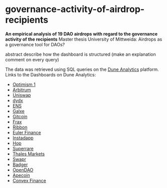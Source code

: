# governance-activity-of-airdrop-recipients

**An empirical analysis of 19 DAO airdrops with regard to the governance activity of the recipients**
Master thesis University of Mittweida: Airdrops as a governance tool for DAOs?

abstract
describe how the dashboard is structured (make an explanation comment on every query)

The data was retrieved using SQL queries on the [Dune Analytics](https://dune.com/) platform.
Links to the Dashboards on Dune Analytics:

- [Optimism 1](https://dune.com/bitblondy/optimism1-governance-activity-of-airdrop-recipients)
- [Arbitrum](https://dune.com/bitblondy/arbitrum-governance-activity-of-airdrop-recipients)
- [Uniswap](https://dune.com/bitblondy/uniswap-governance-activity-of-airdrop-recipients)
- [dydx](https://dune.com/bitblondy/dydx-airdrop-governance-activity-of-airdrop-recipients)
- [ENS](https://dune.com/bitblondy/ens-governance-activity-of-airdrop-recipients)
- [Galxe](https://dune.com/bitblondy/galxe-governance-activity-of-airdrop-recipients)
- [Gitcoin](https://dune.com/bitblondy/gitcoin-governance-activity-of-airdrop-recipients)
- [Frax](https://dune.com/bitblondy/frax-fips-governance-activity-of-airdrop-recipients)
- [Ribbon](https://dune.com/bitblondy/ribbon-governance-activity-of-airdrop-recipients)
- [Euler Finance](https://dune.com/bitblondy/euler-governance-activity-of-airdrop-recipients)
- [Instadapp](https://dune.com/bitblondy/instadapp-governance-activity-of-airdrop-recipients)
- [Hop](https://dune.com/bitblondy/hop-protocol-governance-activity-of-airdrop-recipients)
- [Superrare](https://dune.com/bitblondy/superrare-governance-activity-of-airdrop-recipients)
- [Thales Markets](https://dune.com/bitblondy/thales-governance-activity-of-airdrop-recipients)
- [Swapr](https://dune.com/bitblondy/swapr-governance-activity-of-airdrop-recipients)
- [Badger](https://dune.com/bitblondy/badger-governance-activity-of-airdrop-recipients)
- [OpenDAO](https://dune.com/bitblondy/opendao-governance-activity-of-airdrop-recipients)
- [Apecoin](https://dune.com/bitblondy/apecoin-governance-activity-of-airdrop-recipients)
- [Convex Finance](https://dune.com/bitblondy/convex-governance-activity-of-airdrop-recipients)
